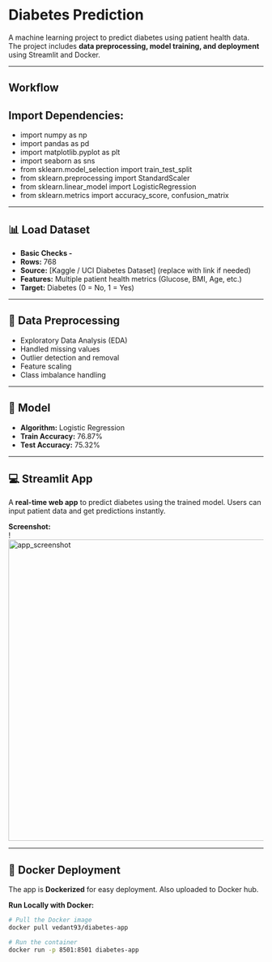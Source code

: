 # Diabetes Prediction

A machine learning project to predict diabetes using patient health data. The project includes **data preprocessing, model training, and deployment** using Streamlit and Docker.

---

## Workflow

## Import Dependencies: 

 - import numpy as np
 - import pandas as pd
 - import matplotlib.pyplot as plt
 - import seaborn as sns
 - from sklearn.model_selection import train_test_split
 - from sklearn.preprocessing import StandardScaler
 - from sklearn.linear_model import LogisticRegression
 - from sklearn.metrics import accuracy_score, confusion_matrix

---

## 📊 Load Dataset

- **Basic Checks -**
- **Rows:** 768  
- **Source:** [Kaggle / UCI Diabetes Dataset] (replace with link if needed)  
- **Features:** Multiple patient health metrics (Glucose, BMI, Age, etc.)  
- **Target:** Diabetes (0 = No, 1 = Yes)

---

## 🧹 Data Preprocessing

- Exploratory Data Analysis (EDA)  
- Handled missing values  
- Outlier detection and removal  
- Feature scaling  
- Class imbalance handling  

---

## 🧠 Model

- **Algorithm:** Logistic Regression  
- **Train Accuracy:** 76.87%  
- **Test Accuracy:** 75.32%  

---

## 💻 Streamlit App

A **real-time web app** to predict diabetes using the trained model. Users can input patient data and get predictions instantly.

**Screenshot:**  
!<img width="1362" height="594" alt="app_screenshot" src="https://github.com/user-attachments/assets/61790d59-38a9-4a87-b538-21073d6739bb" />

---

## 🐳 Docker Deployment

The app is **Dockerized** for easy deployment.
Also uploaded to Docker hub.

**Run Locally with Docker:**
```bash
# Pull the Docker image
docker pull vedant93/diabetes-app

# Run the container
docker run -p 8501:8501 diabetes-app
